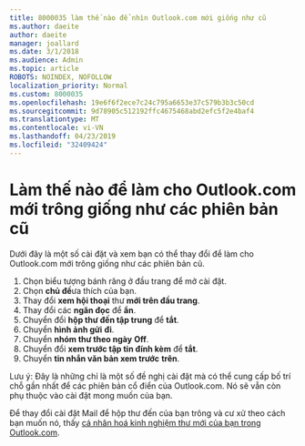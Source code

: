 ```yaml
---
title: 8000035 làm thế nào để nhìn Outlook.com mới giống như cũ
ms.author: daeite
author: daeite
manager: joallard
ms.date: 3/1/2018
ms.audience: Admin
ms.topic: article
ROBOTS: NOINDEX, NOFOLLOW
localization_priority: Normal
ms.custom: 8000035
ms.openlocfilehash: 19e6f6f2ece7c24c795a6653e37c579b3b3c50cd
ms.sourcegitcommit: 9d78905c512192ffc4675468abd2efc5f2e4baf4
ms.translationtype: MT
ms.contentlocale: vi-VN
ms.lasthandoff: 04/23/2019
ms.locfileid: "32409424"
---
```

# <a name="how-to-make-the-new-outlookcom-look-like-the-old-version"></a>Làm thế nào để làm cho Outlook.com mới trông giống như các phiên bản cũ

Dưới đây là một số cài đặt và xem bạn có thể thay đổi để làm cho Outlook.com mới trông giống như các phiên bản cũ.

1. Chọn biểu tượng bánh răng ở đầu trang để mở cài đặt.
2. Chọn **chủ đề**ưa thích của bạn.
3. Thay đổi **xem hội thoại** thư **mới trên đầu trang**.
4. Thay đổi các **ngăn đọc** để **ẩn**.
5. Chuyển đổi **hộp thư đến tập trung** để **tắt**.
6. Chuyển **hình ảnh gửi** **đi**. 
7. Chuyển **nhóm thư theo ngày** **Off**. 
8. Chuyển đổi **xem trước tập tin đính kèm** để **tắt**. 
9. Chuyển **tin nhắn văn bản xem trước** **trên**.

Lưu ý: Đây là những chỉ là một số đề nghị cài đặt mà có thể cung cấp bố trí chỗ gần nhất để các phiên bản cổ điển của Outlook.com. Nó sẽ vẫn còn phụ thuộc vào cài đặt mong muốn của bạn.

Để thay đổi cài đặt Mail để hộp thư đến của bạn trông và cư xử theo cách bạn muốn nó, thấy [cá nhân hoá kinh nghiệm thư mới của bạn trong Outlook.com](https://support.office.com/article/b41c2ecb-f23c-42b3-b7f8-659646d5e58c).